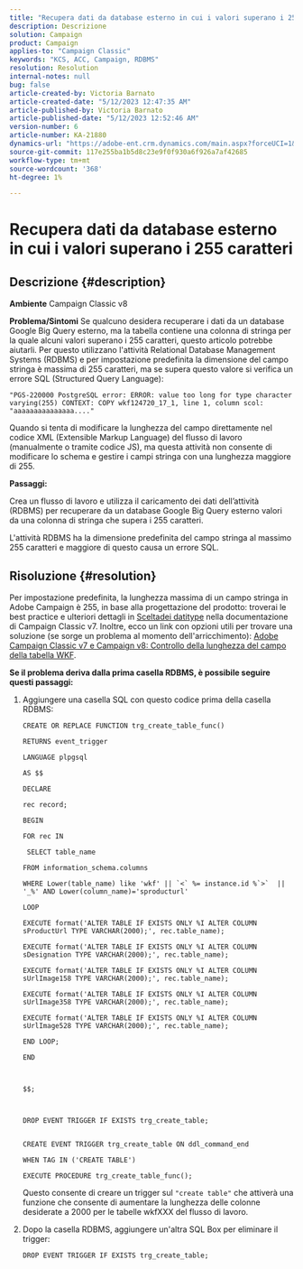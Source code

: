```yaml
---
title: "Recupera dati da database esterno in cui i valori superano i 255 caratteri"
description: Descrizione
solution: Campaign
product: Campaign
applies-to: "Campaign Classic"
keywords: "KCS, ACC, Campaign, RDBMS"
resolution: Resolution
internal-notes: null
bug: false
article-created-by: Victoria Barnato
article-created-date: "5/12/2023 12:47:35 AM"
article-published-by: Victoria Barnato
article-published-date: "5/12/2023 12:52:46 AM"
version-number: 6
article-number: KA-21880
dynamics-url: "https://adobe-ent.crm.dynamics.com/main.aspx?forceUCI=1&pagetype=entityrecord&etn=knowledgearticle&id=079d8f90-5ef0-ed11-8849-6045bd006268"
source-git-commit: 117e255ba1b5d8c23e9f0f930a6f926a7af42685
workflow-type: tm+mt
source-wordcount: '368'
ht-degree: 1%

---
```


# Recupera dati da database esterno in cui i valori superano i 255 caratteri

## Descrizione {#description}


<b>Ambiente</b>
Campaign Classic v8

<b>Problema/Sintomi</b>
Se qualcuno desidera recuperare i dati da un database Google Big Query esterno, ma la tabella contiene una colonna di stringa per la quale alcuni valori superano i 255 caratteri, questo articolo potrebbe aiutarli. Per questo utilizzano l&#39;attività Relational Database Management Systems (RDBMS) e per impostazione predefinita la dimensione del campo stringa è massima di 255 caratteri, ma se supera questo valore si verifica un errore SQL (Structured Query Language):

`"PGS-220000 PostgreSQL error: ERROR: value too long for type character varying(255) CONTEXT: COPY wkf124720_17_1, line 1, column scol: "aaaaaaaaaaaaaaa...."`



Quando si tenta di modificare la lunghezza del campo direttamente nel codice XML (Extensible Markup Language) del flusso di lavoro (manualmente o tramite codice JS), ma questa attività non consente di modificare lo schema e gestire i campi stringa con una lunghezza maggiore di 255.



<b>Passaggi:</b>

Crea un flusso di lavoro e utilizza il caricamento dei dati dell’attività (RDBMS) per recuperare da un database Google Big Query esterno valori da una colonna di stringa che supera i 255 caratteri.

L&#39;attività RDBMS ha la dimensione predefinita del campo stringa al massimo 255 caratteri e maggiore di questo causa un errore SQL.


## Risoluzione {#resolution}


Per impostazione predefinita, la lunghezza massima di un campo stringa in Adobe Campaign è 255, in base alla progettazione del prodotto: troverai le best practice e ulteriori dettagli in [Scelta](https://experienceleague.adobe.com/docs/campaign-classic/using/configuring-campaign-classic/data-model/data-model-best-practices.html?lang=en#data-types)[dei dati](https://experienceleague.adobe.com/docs/campaign-classic/using/configuring-campaign-classic/data-model/data-model-best-practices.html?lang=en#data-types)[type](https://experienceleague.adobe.com/docs/campaign-classic/using/configuring-campaign-classic/data-model/data-model-best-practices.html?lang=en#data-types) nella documentazione di Campaign Classic v7. Inoltre, ecco un link con opzioni utili per trovare una soluzione (se sorge un problema al momento dell&#39;arricchimento): [Adobe Campaign Classic v7 e Campaign v8: Controllo della lunghezza del campo della tabella WKF](https://experienceleaguecommunities.adobe.com/t5/adobe-campaign-classic-questions/controlling-wkf-table-field-length/td-p/355506).

<b>Se il problema deriva dalla prima casella RDBMS, è possibile seguire questi passaggi:</b>



1. Aggiungere una casella SQL con questo codice prima della casella RDBMS:

   ```
   CREATE OR REPLACE FUNCTION trg_create_table_func()
   
   RETURNS event_trigger
   
   LANGUAGE plpgsql
   
   AS $$
   
   DECLARE
   
   rec record;
   
   BEGIN
   
   FOR rec IN
   
    SELECT table_name
   
   FROM information_schema.columns
   
   WHERE Lower(table_name) like 'wkf' || `<` %= instance.id %`>`  || '_%' AND Lower(column_name)='sproducturl'
   
   LOOP
   
   EXECUTE format('ALTER TABLE IF EXISTS ONLY %I ALTER COLUMN sProductUrl TYPE VARCHAR(2000);', rec.table_name);
   
   EXECUTE format('ALTER TABLE IF EXISTS ONLY %I ALTER COLUMN sDesignation TYPE VARCHAR(2000);', rec.table_name);
   
   EXECUTE format('ALTER TABLE IF EXISTS ONLY %I ALTER COLUMN sUrlImage158 TYPE VARCHAR(2000);', rec.table_name);
   
   EXECUTE format('ALTER TABLE IF EXISTS ONLY %I ALTER COLUMN sUrlImage358 TYPE VARCHAR(2000);', rec.table_name);
   
   EXECUTE format('ALTER TABLE IF EXISTS ONLY %I ALTER COLUMN sUrlImage528 TYPE VARCHAR(2000);', rec.table_name);
   
   END LOOP;
   
   END
   
   
   
   $$;
   
   
   
   DROP EVENT TRIGGER IF EXISTS trg_create_table;
   
   
   CREATE EVENT TRIGGER trg_create_table ON ddl_command_end
   
   WHEN TAG IN ('CREATE TABLE')
   
   EXECUTE PROCEDURE trg_create_table_func();
   ```






   Questo consente di creare un trigger sul `"create table"` che attiverà una funzione che consente di aumentare la lunghezza delle colonne desiderate a 2000 per le tabelle wkfXXX del flusso di lavoro.
2. Dopo la casella RDBMS, aggiungere un&#39;altra SQL Box per eliminare il trigger:

   `DROP EVENT TRIGGER IF EXISTS trg_create_table;`


